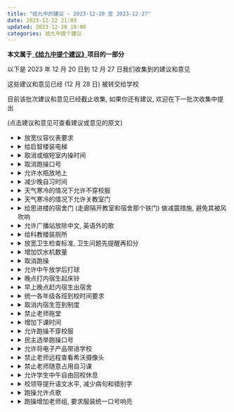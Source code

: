```yaml
---
title: "给九中的建议 - 2023-12-20 至 2023-12-27"
date: 2023-12-22 21:03
updated: 2023-12-28 19:00
categories: 给九中提个建议
---
```


**本文属于[《给九中提个建议》](/p/给九中提个建议)项目的一部分**

以下是 2023 年 12 月 20 日到 12 月 27 日我们收集到的建议和意见

这些建议和意见已经 (12 月 28 日) 被转交给学校

目前该批次建议和意见已经截止收集, 如果你还有建议, 欢迎在下一批次收集中提出

<!-- more -->

(点击建议和意见可查看建议或意见的原文)

<ul>
  <li>
    <details>
      <summary>放宽仪容仪表要求</summary>
      <ul>
        <li>
          <blockquote>
            墙墙好
            <br/>
            给九中提个建议
            <br/>
            仪容仪表不要扣这么细好不
            <br/>
            头发长一毫米都抓
            <br/>
            我们是来学习的, 不是来坐牢的谢谢
            <br/>
            码死end
            <br/>
            还有天天抓校服
            <br/>
            end
          </blockquote>
        </li>
      </ul>
    </details>
  </li>
  <li>
    <details>
      <summary>给启智楼装电梯</summary>
      <ul>
        <li>
          <blockquote>
            墙好
            <br/>
            听说有人在收集建议
            <br/>
            那九中能不能给启智楼装个电梯
            <br/>
            天天爬六楼
            <br/>
            人都麻了
            <br/>
            🏇
            <br/>
            end
          </blockquote>
        </li>
      </ul>
    </details>
  </li>
  <li>
    <details>
      <summary>取消或缩短室内操时间</summary>
      <ul>
        <li>
          <blockquote>
            希望九中将室内操时间缩短到10分钟左右，众所周知，室内操基本没有锻炼效果，不如将剩余时间留给学生静坐自习或休息❤️
          </blockquote>
        </li>
        <li>
          <blockquote>
            给九中的建议：
            <br/>
            取消毫无锻炼效果的室内操
            <br/>
            我的评价：不如留给学生打球
            <br/>
            还有动动动强强强
            <br/>
            谢谢
            <br/>
            码死
            <br/>
            End
          </blockquote>
        </li>
        <li>
          <blockquote>
            墙中午好，下个单
            <br/>
            建议取消跑操和室内操
            <br/>
            允许中午放学后打球比这有锻炼效果
            <br/>
            码住end
          </blockquote>
        </li>
      </ul>
    </details>
  </li>
  <li>
    <details>
      <summary>取消跑操口号</summary>
      <ul>
        <li>
          <blockquote>
            给九中的建议：
            <br/>
            取消毫无锻炼效果的室内操
            <br/>
            我的评价：不如留给学生打球
            <br/>
            还有动动动强强强
            <br/>
            谢谢
            <br/>
            码死
            <br/>
            End
          </blockquote>
        </li>
        <li>
          <blockquote>
            墙好
            <br/>
            建议九中取消跑操口号
            <br/>
            或者给我们自己投票选一个
            <br/>
            还有就是建议跑操允许不穿校服
            <br/>
            码住end
          </blockquote>
        </li>
      </ul>
    </details>
  </li>
  <li>
    <details>
      <summary>允许水瓶放地上</summary>
      <ul>
        <li>
          <blockquote>
            墙晚好，下个🥚
            <br/>
            水瓶放地上都要扣分
            <br/>
            是怕老鼠碰翻了弄脏金子作的地板吗
            <br/>
            全马end
          </blockquote>
        </li>
      </ul>
    </details>
  </li>
  <li>
    <details>
      <summary>减少晚自习时间</summary>
      <ul>
        <li>
          <blockquote>
            墙好
            <br/>
            下个单
            <br/>
            给九中提个建议
            <br/>
            减少晚自习时间，早点放学
            <br/>
            这个点真的是受不了一点
            <br/>
            马住
            <br/>
            End
          </blockquote>
        </li>
        <li>
          <blockquote>
            墙晚好，下单
            <br/>
            建议九中晚点打起床铃
            <br/>
            还有早上晚点赶人
            <br/>
            早点下晚自习让我们睡觉
            <br/>
            谢谢
            <br/>
            码住
            <br/>
            end
          </blockquote>
        </li>
        <li>
          <blockquote>
            墙墙好
            <br/>
            建议九中统一到校时间
            <br/>
            某个班级的要求实在是太离谱了
            <br/>
            要求这么早就得到班早读
            <br/>
            晚修还到这么晚
            <br/>
            睡不够
            <br/>
            谢谢
            <br/>
            码死
            <br/>
            end
          </blockquote>
        </li>
      </ul>
    </details>
  </li>
  <li>
    <details>
      <summary>天气寒冷的情况下允许不穿校服</summary>
      <ul>
        <li>
          <blockquote>
            墙墙中午好
            <br/>
            希望九中在天气寒冷的情况下允许穿自己的羽绒服进校门
            <br/>
            或者允许关教室门
            <br/>
            坐在门旁边真的很冷
            <br/>
            码死谢谢
            <br/>
            End
          </blockquote>
        </li>
      </ul>
    </details>
  </li>
  <li>
    <details>
      <summary>天气寒冷的情况下允许关教室门</summary>
      <ul>
        <li>
          <blockquote>
            墙墙中午好
            <br/>
            希望九中在天气寒冷的情况下允许穿自己的羽绒服进校门
            <br/>
            或者允许关教室门
            <br/>
            坐在门旁边真的很冷
            <br/>
            码死谢谢
            <br/>
            End
          </blockquote>
        </li>
        <li>
          <blockquote>
            墙墙好
            <br/>
            听同学说有人在收集关于九中的建议?
            <br/>
            那就建议九中给思进楼的宿舍门 (走廊隔开教室和宿舍那个铁门) 垫个海<br/>
            绵泡沫纸啥的
            <br/>
            一刮风就砰一声真的很吵
            <br/>
            还有就是建议允许关教室门, 不关坐在门旁边是真的冷
            <br/>
            码死, end
          </blockquote>
        </li>
      </ul>
    </details>
  </li>
  <li>
    <details>
      <summary>给思进楼的宿舍门 (走廊隔开教室和宿舍那个铁门) 做减震措施, 避免其被风吹响</summary>
      <ul>
        <li>
          <blockquote>
            墙墙好
            <br/>
            听同学说有人在收集关于九中的建议?
            <br/>
            那就建议九中给思进楼的宿舍门 (走廊隔开教室和宿舍那个铁门) 垫个海<br/>
            绵泡沫纸啥的
            <br/>
            一刮风就砰一声真的很吵
            <br/>
            还有就是建议允许关教室门, 不关坐在门旁边是真的冷
            <br/>
            码死, end
          </blockquote>
        </li>
      </ul>
    </details>
  </li>
  <li>
    <details>
      <summary>允许广播站放除中文, 英语外的歌</summary>
      <ul>
        <li>
          <blockquote>
            墙好
            <br/>
            建议广播站除了放除中英文歌外，允许投稿其他语言的歌
            <br/>
            码住
            <br/>
            End
          </blockquote>
        </li>
      </ul>
    </details>
  </li>
  <li>
    <details>
      <summary>给科教楼装厕所</summary>
      <ul>
        <li>
          <blockquote>
            墙墙好
            <br/>
            都建议给启智楼装电梯了
            <br/>
            那给科教楼装几个厕所不过分吧
            <br/>
            上个厕所还得先跑一百多米
            <br/>
            我真的会谢
            <br/>
            全码
            <br/>
            end
          </blockquote>
        </li>
      </ul>
    </details>
  </li>
  <li>
    <details>
      <summary>放宽卫生检查标准, 卫生问题先提醒再扣分</summary>
      <ul>
        <li>
          <blockquote>
            墙墙
            <br/>
            建议检查卫生的同学
            <br/>
            先提醒再扣分
            <br/>
            哪怕是刚刚不小心飞掉的一个小纸片没捡起来都要扣分
            <br/>
            我们班挨扣分会要求多值日 (哭表情)
            <br/>
            马
            <br/>
            end
          </blockquote>
        </li>
        <li>
          <blockquote>
            南宁九中学生维权委员会：
            <br/>
            你好！
            <br/>
            以下是我给九中的建议：
            <br/>
            1. 禁止老师用希沃摄像头监视我们
            <br/>
            2. 取消跑操
            <br/>
            3. 禁止老师随意占用自习课
            <br/>
            4. 允许学生中午自由回校休息
            <br/>
            5. 放宽卫生检查标准
            <br/>
            谢谢！
            <br/>
            [匿名]
            <br/>
            2023.12.24
          </blockquote>
        </li>
      </ul>
    </details>
  </li>
  <li>
    <details>
      <summary>增加饮水机数量</summary>
      <ul>
        <li>
          <blockquote>
            墙好
            <br/>
            建议九中增加饮水机数量
            <br/>
            一层楼一个
            <br/>
            跑操完饮水机直接没水
            <br/>
            给小卖部增加业绩了属于是
            <br/>
            马住
            <br/>
            end
          </blockquote>
        </li>
      </ul>
    </details>
  </li>
  <li>
    <details>
      <summary>取消跑操</summary>
      <ul>
        <li>
          <blockquote>
            墙中午好，下个单
            <br/>
            建议取消跑操和室内操
            <br/>
            允许中午放学后打球比这有锻炼效果
            <br/>
            码住end
          </blockquote>
        </li>
        <li>
          <blockquote>
            墙好下单
            <br/>
            九中能不能取消跑操
            <br/>
            码死
            <br/>
            end
          </blockquote>
        </li>
        <li>
          <blockquote>
            南宁九中学生维权委员会：
            <br/>
            你好！
            <br/>
            以下是我给九中的建议：
            <br/>
            1. 禁止老师用希沃摄像头监视我们
            <br/>
            2. 取消跑操
            <br/>
            3. 禁止老师随意占用自习课
            <br/>
            4. 允许学生中午自由回校休息
            <br/>
            5. 放宽卫生检查标准
            <br/>
            谢谢！
            <br/>
            [匿名]
            <br/>
            2023.12.24
          </blockquote>
        </li>
      </ul>
    </details>
  </li>
  <li>
    <details>
      <summary>允许中午放学后打球</summary>
      <ul>
        <li>
          <blockquote>
            墙中午好，下个单
            <br/>
            建议取消跑操和室内操
            <br/>
            允许中午放学后打球比这有锻炼效果
            <br/>
            码住end
          </blockquote>
        </li>
      </ul>
    </details>
  </li>
  <li>
    <details>
      <summary>晚点打内宿生起床铃</summary>
      <ul>
        <li>
          <blockquote>
            墙晚好，下单
            <br/>
            建议九中晚点打起床铃
            <br/>
            还有早上晚点赶人
            <br/>
            早点下晚自习让我们睡觉
            <br/>
            谢谢
            <br/>
            码住
            <br/>
            end
          </blockquote>
        </li>
      </ul>
    </details>
  </li>
  <li>
    <details>
      <summary>早上晚点赶内宿生出宿舍</summary>
      <ul>
        <li>
          <blockquote>
            墙晚好，下单
            <br/>
            建议九中晚点打起床铃
            <br/>
            还有早上晚点赶人
            <br/>
            早点下晚自习让我们睡觉
            <br/>
            谢谢
            <br/>
            码住
            <br/>
            end
          </blockquote>
        </li>
      </ul>
    </details>
  </li>
  <li>
    <details>
      <summary>统一各年级各班到校时间要求</summary>
      <ul>
        <li>
          <blockquote>
            墙墙好
            <br/>
            建议九中统一到校时间
            <br/>
            某个班级的要求实在是太离谱了
            <br/>
            要求这么早就得到班早读
            <br/>
            晚修还到这么晚
            <br/>
            睡不够
            <br/>
            谢谢
            <br/>
            码死
            <br/>
            end
          </blockquote>
        </li>
      </ul>
    </details>
  </li>
  <li>
    <details>
      <summary>取消内宿生签到制度</summary>
      <ul>
        <li>
          <blockquote>
            墙好
            <br/>
            建议九中取消内宿生签到
            <br/>
            烦死了
            <br/>
            码住
            <br/>
            end
          </blockquote>
        </li>
      </ul>
    </details>
  </li>
  <li>
    <details>
      <summary>禁止老师拖堂</summary>
      <ul>
        <li>
          <blockquote>
            墙好
            <br/>
            建议老师不要拖堂
            <br/>
            十分钟的下课时间拖一半多
            <br/>
            都不够跑到轻松间的
            <br/>
            要不就把每节课都减少十分钟
            <br/>
            补到下课时间
            <br/>
            满足老师的拖堂习惯
            <br/>
            🙏
            <br/>
            码
            <br/>
            end
          </blockquote>
        </li>
      </ul>
    </details>
  </li>
  <li>
    <details>
      <summary>增加下课时间</summary>
      <ul>
        <li>
          <blockquote>
            墙好
            <br/>
            建议老师不要拖堂
            <br/>
            十分钟的下课时间拖一半多
            <br/>
            都不够跑到轻松间的
            <br/>
            要不就把每节课都减少十分钟
            <br/>
            补到下课时间
            <br/>
            满足老师的拖堂习惯
            <br/>
            🙏
            <br/>
            码
            <br/>
            end
          </blockquote>
        </li>
      </ul>
    </details>
  </li>
  <li>
    <details>
      <summary>允许跑操不穿校服</summary>
      <ul>
        <li>
          <blockquote>
            墙好
            <br/>
            建议九中取消跑操口号
            <br/>
            或者给我们自己投票选一个
            <br/>
            还有就是建议跑操允许不穿校服
            <br/>
            码住end
          </blockquote>
        </li>
      </ul>
    </details>
  </li>
  <li>
    <details>
      <summary>民主选举跑操口号</summary>
      <ul>
        <li>
          <blockquote>
            墙好
            <br/>
            建议九中取消跑操口号
            <br/>
            或者给我们自己投票选一个
            <br/>
            还有就是建议跑操允许不穿校服
            <br/>
            码住end
          </blockquote>
        </li>
        <li>
          <blockquote>
            建议九中允许跑操点歌，还有民主选举跑操口号
          </blockquote>
        </li>
      </ul>
    </details>
  </li>
  <li>
    <details>
      <summary>允许将电子产品带进学校</summary>
      <ul>
        <li>
          <blockquote>
            允许带手机进学校
          </blockquote>
        </li>
      </ul>
    </details>
  </li>
  <li>
    <details>
      <summary>禁止老师远程查看希沃摄像头</summary>
      <ul>
        <li>
          <blockquote>
            南宁九中学生维权委员会：
            <br/>
            你好！
            <br/>
            以下是我给九中的建议：
            <br/>
            1. 禁止老师用希沃摄像头监视我们
            <br/>
            2. 取消跑操
            <br/>
            3. 禁止老师随意占用自习课
            <br/>
            4. 允许学生中午自由回校休息
            <br/>
            5. 放宽卫生检查标准
            <br/>
            谢谢！
            <br/>
            [匿名]
            <br/>
            2023.12.24
          </blockquote>
        </li>
      </ul>
    </details>
  </li>
  <li>
    <details>
      <summary>禁止老师随意占用自习课</summary>
      <ul>
        <li>
          <blockquote>
            南宁九中学生维权委员会：
            <br/>
            你好！
            <br/>
            以下是我给九中的建议：
            <br/>
            1. 禁止老师用希沃摄像头监视我们
            <br/>
            2. 取消跑操
            <br/>
            3. 禁止老师随意占用自习课
            <br/>
            4. 允许学生中午自由回校休息
            <br/>
            5. 放宽卫生检查标准
            <br/>
            谢谢！
            <br/>
            [匿名]
            <br/>
            2023.12.24
          </blockquote>
        </li>
      </ul>
    </details>
  </li>
  <li>
    <details>
      <summary>允许学生中午自由回校休息</summary>
      <ul>
        <li>
          <blockquote>
            南宁九中学生维权委员会：
            <br/>
            你好！
            <br/>
            以下是我给九中的建议：
            <br/>
            1. 禁止老师用希沃摄像头监视我们
            <br/>
            2. 取消跑操
            <br/>
            3. 禁止老师随意占用自习课
            <br/>
            4. 允许学生中午自由回校休息
            <br/>
            5. 放宽卫生检查标准
            <br/>
            谢谢！
            <br/>
            [匿名]
            <br/>
            2023.12.24
          </blockquote>
        </li>
      </ul>
    </details>
  </li>
  <li>
    <details>
      <summary>校领导提升语文水平, 减少病句和错别字</summary>
      <ul>
        <li>
          <blockquote>
            建议校领导提升文化水平，减少通知里的病句和错别字。语文六种病句类型能在一份文件里看着，我都有点怀疑校领导的教师资格证是不是走后门拿的了。
          </blockquote>
        </li>
      </ul>
    </details>
  </li>
  <li>
    <details>
      <summary>跑操允许点歌</summary>
      <ul>
        <li>
          <blockquote>
            建议九中允许跑操点歌，还有民主选举跑操口号
          </blockquote>
        </li>
      </ul>
    </details>
  </li>
  <li>
    <details>
      <summary>跑操增加老师组, 要求服装统一口号响亮</summary>
      <ul>
        <li>
          <blockquote>
            委员会，你好。建议九中跑操增加老师队，也要求穿统一的服装，拉拉链，口号也要响亮。谢谢。
          </blockquote>
        </li>
      </ul>
    </details>
  </li>

  <!-- <li>
    <details>
      <summary></summary>
      <ul>
        <li>
          <blockquote>
          </blockquote>
        </li>
      </ul>
    </details>
  </li> -->
</ul>